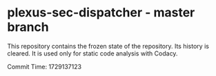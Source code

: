 # plexus-sec-dispatcher - master branch

This repository contains the frozen state of the repository.
Its history is cleared. It is used only for static code
analysis with Codacy.

Commit Time: 1729137123